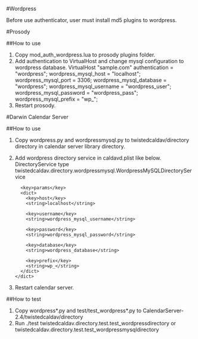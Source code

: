 #Wordpress

Before use authenticator, user must install md5 plugins to wordpress.

#Prosody

##How to use

 1. Copy mod_auth_wordpress.lua to prosody plugins folder.
 2. Add authentication to VirtualHost and change mysql configuration to wordpress database.
        VirtualHost "sample.com"
          authentication = "wordpress";
          wordpress_mysql_host = "localhost";
          wordpress_mysql_port = 3306;
          wordpress_mysql_database = "wordpress";
          wordpress_mysql_username = "wordpress_user";
          wordpress_mysql_password = "wordpress_pass";
          wordpress_mysql_prefix = "wp_";
  3. Restart prosody.
     

#Darwin Calendar Server

##How to use

 1. Copy wordpress.py and wordpressmysql.py to twistedcaldav/directory directory in calendar server library directory.
 2. Add wordpress directory service in caldavd.plist like below. 
        <!-- WordPress MySQL Directory Service -->
        <key>DirectoryService</key>
        <dict>
          <key>type</key>
          <string>twistedcaldav.directory.wordpressmysql.WordpressMySQLDirectoryService</string>

          <key>params</key>
          <dict>
            <key>host</key>
            <string>localhost</string>

            <key>username</key>
            <string>wordpress_mysql_username</string>

            <key>password</key>
            <string>wordpress_mysql_password</string>

            <key>database</key>
            <string>wordpress_database</string>

            <key>prefix</key>
            <string>wp_</string>
          </dict>
        </dict>
 3. Restart calendar server.

##How to test

 1. Copy wordpress*.py and test/test_wordpress*.py to CalendarServer-2.4/twistedcaldav/directory
 2. Run ./test twistedcaldav.directory.test.test_wordpressdirectory or twistedcaldav.directory.test.test_wordpressmysqldirectory


